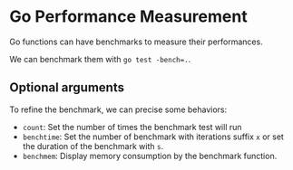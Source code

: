 # Go Performance Measurement

Go functions can have benchmarks to measure their performances.

We can benchmark them with `go test -bench=.`. 

## Optional arguments

To refine the benchmark, we can precise some behaviors:

- `count`: Set the number of times the benchmark test will run
- `benchtime`: Set the number of benchmark with iterations suffix `x` or set the duration of the benchmark with `s`.
- `benchmem`: Display memory consumption by the benchmark function.
